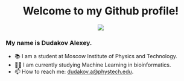 <div id="header" align="center">
  <h1> Welcome to my Github profile! </h1>
  <img src='https://media0.giphy.com/media/YLcDZMQcemm6RdgoeL/giphy.gif?cid=ecf05e47uuj31ir7w3asgfz26616vfpxf8vsi2gfcv34zua8&rid=giphy.gif&ct=g'/>
</div>

### My name is Dudakov Alexey. 
- 📚 I am a student at Moscow Institute of Physics and Technology.
- 👨‍💻 I am currently studying Machine Learning in bioinformatics.
- 📫 How to reach me: dudakov.a@phystech.edu.
